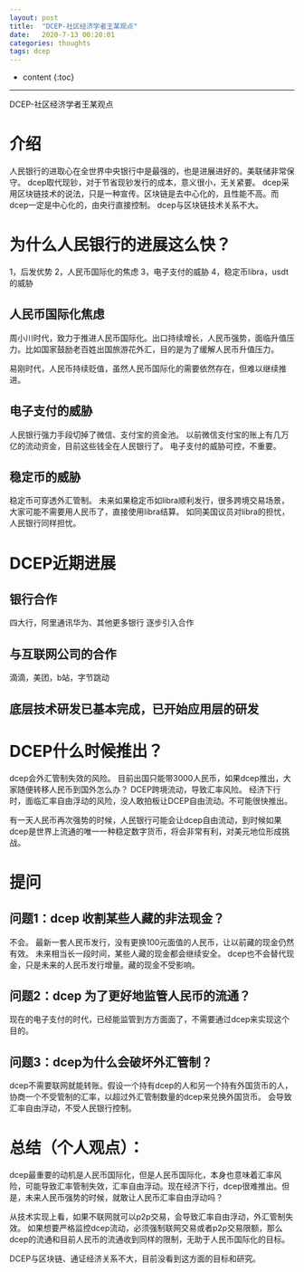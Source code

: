 ```yaml
---
layout: post
title:  "DCEP-社区经济学者王某观点"
date:   2020-7-13 00:20:01
categories: thoughts
tags: dcep
---
```


* content
{:toc}

---
DCEP-社区经济学者王某观点

# 介绍
人民银行的进取心在全世界中央银行中是最强的，也是进展进好的。美联储非常保守。
dcep取代现钞，对于节省现钞发行的成本，意义很小，无关紧要。
dcep采用区块链技术的说法，只是一种宣传。区块链是去中心化的，且性能不高。而dcep一定是中心化的，由央行直接控制。
dcep与区块链技术关系不大。

# 为什么人民银行的进展这么快？
1，后发优势
2，人民币国际化的焦虑
3，电子支付的威胁
4，稳定币libra，usdt的威胁

## 人民币国际化焦虑

周小川时代，致力于推进人民币国际化。出口持续增长，人民币强势，面临升值压力。比如国家鼓励老百姓出国旅游花外汇，目的是为了缓解人民币升值压力。

易刚时代，人民币持续贬值，虽然人民币国际化的需要依然存在，但难以继续推进。

## 电子支付的威胁
人民银行强力手段切掉了微信、支付宝的资金池。
以前微信支付宝的账上有几万亿的流动资金，目前这些钱全在人民银行了。
电子支付的威胁可控，不重要。

## 稳定币的威胁
稳定币可穿透外汇管制。
未来如果稳定币如libra顺利发行，很多跨境交易场景，大家可能不需要用人民币了，直接使用libra结算。
如同美国议员对libra的担忧，人民银行同样担忧。

# DCEP近期进展

## 银行合作
四大行，阿里通讯华为、其他更多银行 逐步引入合作

## 与互联网公司的合作
滴滴，美团，b站，字节跳动

## 底层技术研发已基本完成，已开始应用层的研发

# DCEP什么时候推出？
dcep会外汇管制失效的风险。
目前出国只能带3000人民币，如果dcep推出，大家随便转移人民币到国外怎么办？ DCEP跨境流动，导致汇率风险。
经济下行时，面临汇率自由浮动的风险，没人敢拍板让DCEP自由流动。不可能很快推出。

有一天人民币再次强势的时候，人民银行可能会让dcep自由流动，到时候如果dcep是世界上流通的唯一一种稳定数字货币，将会非常有利，对美元地位形成挑战。

# 提问

## 问题1：dcep 收割某些人藏的非法现金？
不会。
最新一套人民币发行，没有更换100元面值的人民币，让以前藏的现金仍然有效。
未来相当长一段时间，某些人藏的现金都会继续安全。
dcep也不会替代现金，只是未来的人民币发行增量。藏的现金不受影响。

## 问题2：dcep 为了更好地监管人民币的流通？
现在的电子支付的时代，已经能监管到方方面面了，不需要通过dcep来实现这个目的。

## 问题3：dcep为什么会破坏外汇管制？
dcep不需要联网就能转账。假设一个持有dcep的人和另一个持有外国货币的人，协商一个不受管制的汇率，以超过外汇管制数量的dcep来兑换外国货币。
会导致汇率自由浮动，不受人民银行控制。

# 总结（个人观点）：

dcep最重要的动机是人民币国际化，但是人民币国际化，本身也意味着汇率风险，可能导致汇率管制失效，汇率自由浮动。现在经济下行，dcep很难推出。但是，未来人民币强势的时候，就敢让人民币汇率自由浮动吗？

从技术实现上看，如果不联网就可以p2p交易，会导致汇率自由浮动，外汇管制失效。 如果想要严格监控dcep流动，必须强制联网交易或者p2p交易限额，那么dcep的流通和目前人民币的流通收到同样的限制，无助于人民币国际化的目标。

DCEP与区块链、通证经济关系不大，目前没看到这方面的目标和研究。

